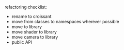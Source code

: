 refactoring checklist:
- rename to croissant
- move from classes to namespaces wherever possible
- move to library
- move shader to library
- move camera to library
- public API
